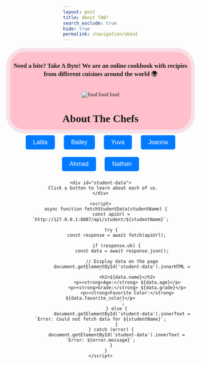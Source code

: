 ```yaml
---
layout: post
title: About TAB!
search_exclude: true
hide: true
permalink: /navigation/about
---
```

<div style="text-align: center;" class="header">
<h3>Need a bite? Take A Byte! We are an online cookbook with recipies from different cuisines around the world 🌍️ </h3>

<br>
  <img src="{{site.baseurl}}/images/about/about_cuisine.png" alt="food food food"/>


<style>
.header {
        border: 10px solid black;
        border-radius: 50px;
        border-color: #F5E1E7;
        background-color: pink;
        text-align: center;
        padding: 5px 0 3px 0;
        height: 200px;
        font-family: 'Playfair Display', serif;
        }
</style>

<!DOCTYPE html>
<html lang="en">
<head>
    <meta charset="UTF-8">
    <meta name="viewport" content="width=device-width, initial-scale=1.0">
    <title>Fetch Student Data</title>
    <style>
        body {
            font-family: Arial, sans-serif;
            display: flex;
            flex-direction: column;
            align-items: center;
            margin-top: 50px;
        }
        button {
            padding: 10px 20px;
            font-size: 16px;
            margin: 10px;
            background-color: #007bff;
            color: white;
            border: none;
            border-radius: 5px;
            cursor: pointer;
        }
        button:hover {
            background-color: #0056b3;
        }
        #student-data {
            margin-top: 20px;
            padding: 10px;
            border: 1px solid #ddd;
            border-radius: 5px;
            background: #f9f9f9;
            max-width: 400px;
            text-align: center;
        }
    </style>
</head>
<body>
    <h1>About The Chefs</h1>
    <button onclick="fetchStudentData('lalita')">Lalita</button>
    <button onclick="fetchStudentData('bailey')">Bailey</button>
    <button onclick="fetchStudentData('yuva')">Yuva</button>
    <button onclick="fetchStudentData('joanna')">Joanna</button>
    <button onclick="fetchStudentData('ahmad')">Ahmad</button>
    <button onclick="fetchStudentData('nathan')">Nathan</button>

    <div id="student-data">
      Click a button to learn about each of us.
    </div>

    <script>
        async function fetchStudentData(studentName) {
            const apiUrl = `http://127.0.0.1:8887/api/student/${studentName}`;

            try {
                const response = await fetch(apiUrl);

                if (response.ok) {
                    const data = await response.json();

                    // Display data on the page
                    document.getElementById('student-data').innerHTML = `
                        <h2>${data.name}</h2>
                        <p><strong>Age:</strong> ${data.age}</p>
                        <p><strong>Grade:</strong> ${data.grade}</p>
                        <p><strong>Favorite Color:</strong> ${data.favorite_color}</p>
                    `;
                } else {
                    document.getElementById('student-data').innerText = `Error: Could not fetch data for ${studentName}`;
                }
            } catch (error) {
                document.getElementById('student-data').innerText = `Error: ${error.message}`;
            }
        }
    </script>
</body>
</html>

